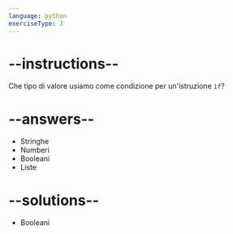 ```yaml
---
language: python
exerciseType: 3
---
```


# --instructions--

Che tipo di valore usiamo come condizione per un'istruzione `if`?

# --answers--

- Stringhe
- Numberi
- Booleani
- Liste

# --solutions--

- Booleani
